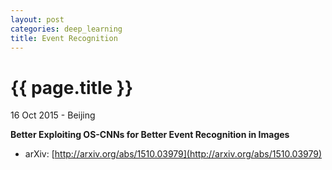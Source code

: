 ```yaml
---
layout: post
categories: deep_learning
title: Event Recognition
---
```


{{ page.title }}
================

<p class="meta">16 Oct 2015 - Beijing</p>

**Better Exploiting OS-CNNs for Better Event Recognition in Images**

- arXiv: [http://arxiv.org/abs/1510.03979](http://arxiv.org/abs/1510.03979)

